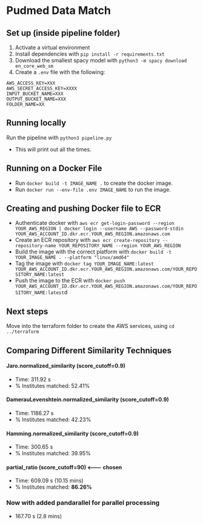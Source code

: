 # Pudmed Data Match

## Set up (inside pipeline folder)
1. Activate a virtual environment
2. Install dependencies with `pip install -r requirements.txt`
3. Download the smallest spacy model with `python3 -m spacy download en_core_web_sm`
4. Create a `.env` file with the following:
```
AWS_ACCESS_KEY=XXX
AWS_SECRET_ACCESS_KEY=XXXX
INPUT_BUCKET_NAME=XXX
OUTPUT_BUCKET_NAME=XXX
FOLDER_NAME=XX
```

## Running locally
Run the pipeline with `python3 pipeline.py`
- This will print out all the times.

## Running on a Docker File
- Run `docker build -t IMAGE_NAME .` to create the docker image.
- Run `docker run --env-file .env IMAGE_NAME` to run the image.


## Creating and pushing Docker file to ECR
- Authenticate docker with `aws ecr get-login-password --region YOUR_AWS_REGION | docker login --username AWS --password-stdin YOUR_AWS_ACCOUNT_ID.dkr.ecr.YOUR_AWS_REGION.amazonaws.com`
- Create an ECR repository with `aws ecr create-repository --repository-name YOUR_REPOSITORY_NAME --region YOUR_AWS_REGION`
- Build the image with the correct platform with `docker build -t YOUR_IMAGE_NAME . --platform "linux/amd64"`
- Tag the image with `docker tag YOUR_IMAGE_NAME:latest YOUR_AWS_ACCOUNT_ID.dkr.ecr.YOUR_AWS_REGION.amazonaws.com/YOUR_REPOSITORY_NAME:latest`
- Push the image to the ECR with `docker push YOUR_AWS_ACCOUNT_ID.dkr.ecr.YOUR_AWS_REGION.amazonaws.com/YOUR_REPOSITORY_NAME:latest`d

## Next steps
Move into the terraform folder to create the AWS services, using `cd ../terraform`


## Comparing Different Similarity Techniques

#### Jaro.normalized_similarity (score_cutoff=0.9)
- Time: 311.92 s 
- % Institutes matched: 52.41%

#### DamerauLevenshtein.normalized_similarity (score_cutoff=0.9)
- Time: 1186.27 s 
- % Institutes matched: 42.23%

#### Hamming.normalized_similarity (score_cutoff=0.9)
- Time: 300.65 s 
- % Institutes matched: 39.95%

#### partial_ratio (score_cutoff=90) <--- chosen
- Time: 609.09 s (10.15 mins)
- % Institutes matched: **86.26%**

### Now with added pandarallel for parallel processing
- 167.70 s (2.8 mins)